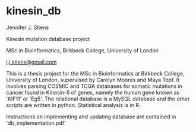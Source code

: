 # kinesin_db

Jennifer J. Stiens

Kinesin mutation database project

MSc in Bioinformatics, Birkbeck College, University of London

j.j.stiens@gmail.com


This is a thesis project for the MSc in Bioinformatics at Birkbeck College, University of London, supervised by Carolyn
Moores and Maya Topf. It involves parsing COSMIC and TCGA databases for somatic mutations in cancer found in Kinesin-5
of genes, namely the human gene known as 'KIF11' or 'Eg5'. The relational database is a MySQL database and the other
scripts are written in python. Statistical analysis is in R.

Instructions on implementing and updating database are contained in 'db_implementation.pdf'

